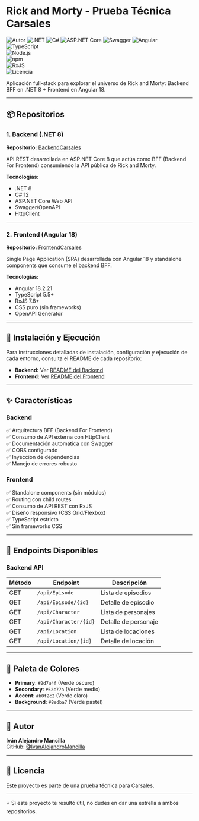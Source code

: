 # Rick and Morty - Prueba Técnica Carsales

![Autor](https://img.shields.io/badge/Autor-Iv%C3%A1n%20Mancilla-lightgrey)  ![.NET](https://img.shields.io/badge/.NET-8.0-512BD4?logo=dotnet&logoColor=white)  ![C#](https://img.shields.io/badge/C%23-12.0-239120?logo=csharp&logoColor=white)  ![ASP.NET Core](https://img.shields.io/badge/ASP.NET%20Core-8.0-512BD4?logo=dotnet&logoColor=white)  ![Swagger](https://img.shields.io/badge/Swagger-OpenAPI-85EA2D?logo=swagger&logoColor=black)  ![Angular](https://img.shields.io/badge/Angular-18.2.21-DD0031?logo=angular&logoColor=white)  
![TypeScript](https://img.shields.io/badge/TypeScript-5.5+-3178C6?logo=typescript&logoColor=white)  
![Node.js](https://img.shields.io/badge/Node.js-18+-339933?logo=node.js&logoColor=white)  
![npm](https://img.shields.io/badge/npm-10+-CB3837?logo=npm&logoColor=white)  
![RxJS](https://img.shields.io/badge/RxJS-7.8+-B7178C?logo=reactivex&logoColor=white)  
![Licencia](https://img.shields.io/badge/Licencia-Unlicense-blue)

Aplicación full-stack para explorar el universo de Rick and Morty: Backend BFF en .NET 8 + Frontend en Angular 18.

---

## 📦 Repositorios

### 1. Backend (.NET 8)
**Repositorio:** [BackendCarsales](https://github.com/IvanAlejandroMancilla/BackendCarsales)

API REST desarrollada en ASP.NET Core 8 que actúa como BFF (Backend For Frontend) consumiendo la API pública de Rick and Morty.

**Tecnologías:**
- .NET 8
- C# 12
- ASP.NET Core Web API
- Swagger/OpenAPI
- HttpClient

---

### 2. Frontend (Angular 18)
**Repositorio:** [FrontendCarsales](https://github.com/IvanAlejandroMancilla/FrontendCarsales)

Single Page Application (SPA) desarrollada con Angular 18 y standalone components que consume el backend BFF.

**Tecnologías:**
- Angular 18.2.21
- TypeScript 5.5+
- RxJS 7.8+
- CSS puro (sin frameworks)
- OpenAPI Generator

---

## 🚀 Instalación y Ejecución

Para instrucciones detalladas de instalación, configuración y ejecución de cada entorno, consulta el README de cada repositorio:

- **Backend:** Ver [README del Backend](https://github.com/IvanAlejandroMancilla/BackendCarsales#readme)
- **Frontend:** Ver [README del Frontend](https://github.com/IvanAlejandroMancilla/FrontendCarsales#readme)

---

## ✨ Características

### Backend
✅ Arquitectura BFF (Backend For Frontend)  
✅ Consumo de API externa con HttpClient  
✅ Documentación automática con Swagger  
✅ CORS configurado  
✅ Inyección de dependencias  
✅ Manejo de errores robusto  

### Frontend
✅ Standalone components (sin módulos)  
✅ Routing con child routes  
✅ Consumo de API REST con RxJS  
✅ Diseño responsivo (CSS Grid/Flexbox)  
✅ TypeScript estricto  
✅ Sin frameworks CSS  

---

## 📂 Endpoints Disponibles

### Backend API

| Método | Endpoint | Descripción |
|--------|----------|-------------|
| GET | `/api/Episode` | Lista de episodios |
| GET | `/api/Episode/{id}` | Detalle de episodio |
| GET | `/api/Character` | Lista de personajes | 
| GET | `/api/Character/{id}` | Detalle de personaje |
| GET | `/api/Location` | Lista de locaciones |
| GET | `/api/Location/{id}` | Detalle de locación |

---

## 🎨 Paleta de Colores

- **Primary**: `#2d7a4f` (Verde oscuro)
- **Secondary**: `#52c77a` (Verde medio)
- **Accent**: `#b0f2c2` (Verde claro)
- **Background**: `#8edba7` (Verde pastel)

---

## 👤 Autor

**Iván Alejandro Mancilla**  
GitHub: [@IvanAlejandroMancilla](https://github.com/IvanAlejandroMancilla)

---

## 📄 Licencia

Este proyecto es parte de una prueba técnica para Carsales.

---

⭐ Si este proyecto te resultó útil, no dudes en dar una estrella a ambos repositorios.
